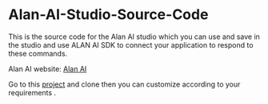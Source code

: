 # Alan-AI-Studio-Source-Code

This is the source code for the Alan AI studio which you can use and save in the studio and use ALAN AI SDK to connect your application to respond to these commands.

Alan AI website: [Alan AI](https://alan.app/)

Go to this [project](https://github.com/Rehankhalil462/React-News-Reader-App-using-Alan-AI) and clone then you can customize according to your requirements . 
